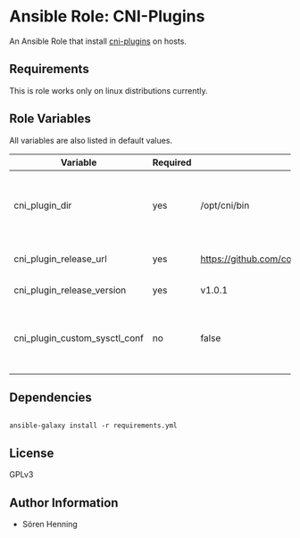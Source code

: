 
# Ansible Role: CNI-Plugins

An Ansible Role that install [cni-plugins](https://github.com/containernetworking/plugins/tree/master/plugins) on hosts.

## Requirements

This is role works only on linux distributions currently.

## Role Variables

All variables are also listed in default values.

| Variable                                   | Required | Default                | Description
|--------------------------------------------|----------|------------------------|------------
| cni_plugin_dir | yes | /opt/cni/bin | directory where downloaded file and plugins are stored
| cni_plugin_release_url | yes | https://github.com/containernetworking/plugins/releases/download | Release url for cni plugins
| cni_plugin_release_version | yes | v1.0.1 | Version of cni-plugins
| cni_plugin_custom_sysctl_conf | no | false | Whether the modification of sysctl.conf is allowed to fail 

## Dependencies

```

ansible-galaxy install -r requirements.yml

```

## License

GPLv3

## Author Information

* Sören Henning
